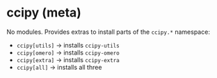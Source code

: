 # ccipy (meta)

No modules. Provides extras to install parts of the `ccipy.*` namespace:

- `ccipy[utils]` → installs `ccipy-utils`
- `ccipy[omero]` → installs `ccipy-omero`
- `ccipy[extra]` → installs `ccipy-extra`
- `ccipy[all]`   → installs all three
